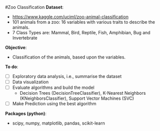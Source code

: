 #Zoo Classification
**Dataset**:
- https://www.kaggle.com/uciml/zoo-animal-classification
- 101 animals from a zoo: 16 variables with various traits to describe the animals.
- 7 Class Types are: Mammal, Bird, Reptile, Fish, Amphibian, Bug and Invertebrate

**Objective**:
- Classification of the animals, based upon the variables.

**To do**:
- [ ] Exploratory data analysis, i.e., summarise the dataset
- [ ] Data visualization
- [ ] Evaluate algorithms and build the model
  - Decision Trees (DecisionTreeClassifier), K-Nearest Neighbors (KNeighborsClassifier), Support Vector Machines (SVC)
- [ ] Make Prediction using the best algorithm

**Packages (python)**:
- scipy, numpy, matplotlib, pandas, scikit-learn